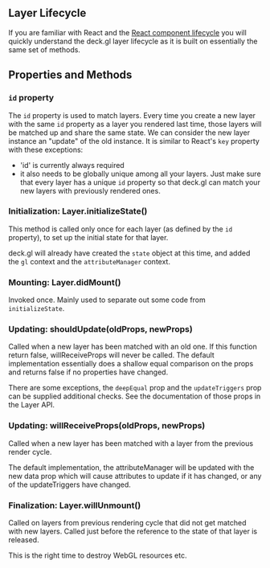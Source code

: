 ## Layer Lifecycle

If you are familiar with React and the
[React component lifecycle](https://facebook.github.io/react/docs/component-specs.html)
you will quickly understand the deck.gl layer lifecycle as it is built on
essentially the same set of methods.

## Properties and Methods

### `id` property

The `id` property is used to match layers. Every time you create a new layer
with the same `id` property as a layer you rendered last time,
those layers will be matched up and share the same state. We can consider the
new layer instance an "update" of the old instance.
It is similar to React's `key` property with these exceptions:
* 'id' is currently always required
* it also needs to be globally unique among all your layers.
Just make sure that every layer has a unique `id` property so that deck.gl
can match your new layers with previously rendered ones.

### Initialization: Layer.initializeState()

This method is called only once for each layer (as defined by the `id`
property), to set up the initial state for that layer.

deck.gl will already have created the `state` object at this time, and
added the `gl` context and the `attributeManager` context.


### Mounting: Layer.didMount()

Invoked once. Mainly used to separate out some code from `initializeState`.


### Updating: shouldUpdate(oldProps, newProps)

Called when a new layer has been matched with an old one. If this function
return false, willReceiveProps will never be called.
The default implementation essentially does a shallow equal comparison
on the props and returns false if no properties have changed.

There are some exceptions, the `deepEqual` prop and the `updateTriggers`
prop can be supplied additional checks. See the documentation of those
props in the Layer API.


### Updating: willReceiveProps(oldProps, newProps)

Called when a new layer has been matched with a layer from the previous
render cycle.

The default implementation, the attributeManager will be updated with the
new data prop which will cause attributes to update if it has changed, or
any of the updateTriggers have changed.


### Finalization: Layer.willUnmount()

Called on layers from previous rendering cycle that did not get matched
with new layers. Called just before the reference to the state of that layer
is released.

This is the right time to destroy WebGL resources etc.



